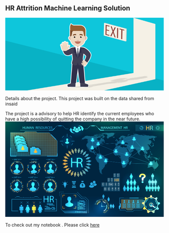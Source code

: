 ## HR Attrition Machine Learning Solution
![enter image description here](https://github.com/Anila-perspects/hr-employee-attrition/blob/main/Attrtion.png?raw=true)


Details about the project. 
This project was built on the data shared from insaid

The project is a advisory to help HR identify the current employees who have a high possibility of quitting the company in the near future.
![enter image description here](https://github.com/Anila-perspects/hr-employee-attrition/blob/main/hr-analytics-10.jpg?raw=true)

To check out my notebook . Please click [here](https://github.com/Anila-perspects/hr-employee-attrition/blob/main/HR_Analytics.ipynb)
